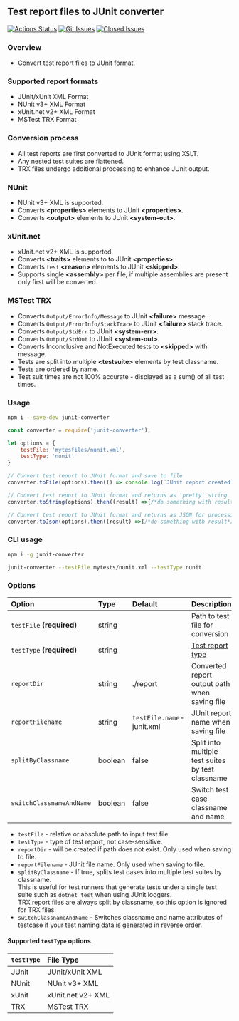 ## Test report files to JUnit converter

[![Actions Status][github-img]][github-url]
[![Git Issues][issues-img]][issues-url]
[![Closed Issues][closed-issues-img]][closed-issues-url]

[//]: # ([![Codacy Badge][codacy-img]][codacy-url])

### Overview

- Convert test report files to JUnit format.

### Supported report formats

- JUnit/xUnit XML Format  
- NUnit v3+ XML Format  
- xUnit.net v2+ XML Format  
- MSTest TRX Format  

### Conversion process

 - All test reports are first converted to JUnit format using XSLT.
 - Any nested test suites are flattened.
 - TRX files undergo additional processing to enhance JUnit output.

### NUnit

- NUnit v3+ XML is supported.
- Converts **&lt;properties&gt;** elements to JUnit **&lt;properties&gt;**.
- Converts **&lt;output&gt;** elements to JUnit **&lt;system-out&gt;**.

### xUnit.net  

- xUnit.net v2+ XML is supported.
- Converts **&lt;traits&gt;** elements to  to JUnit **&lt;properties&gt;**.
- Converts `test` **&lt;reason&gt;** elements to JUnit **&lt;skipped&gt;**.
- Supports single **&lt;assembly&gt;** per file, if multiple assemblies are present only first will be converted.

### MSTest TRX

- Converts `Output/ErrorInfo/Message` to JUnit **&lt;failure&gt;** message.
- Converts `Output/ErrorInfo/StackTrace` to JUnit **&lt;failure&gt;** stack trace.
- Converts `Output/StdErr` to JUnit **&lt;system-err&gt;**.
- Converts `Output/StdOut` to JUnit **&lt;system-out&gt;**.
- Converts Inconclusive and NotExecuted tests to **&lt;skipped&gt;** with message.
- Tests are split into multiple **&lt;testsuite&gt;** elements by test classname.
- Tests are ordered by name.
- Test suit times are not 100% accurate - displayed as a sum() of all test times. 

### Usage

```bash
npm i --save-dev junit-converter
```

```js
const converter = require('junit-converter');

let options = {
    testFile: 'mytesfiles/nunit.xml',
    testType: 'nunit'
}

// Convert test report to JUnit format and save to file
converter.toFile(options).then(() => console.log(`JUnit report created`));

// Convert test report to JUnit format and returns as 'pretty' string
converter.toString(options).then((result) =>{/*do something with result*/});

// Convert test report to JUnit format and returns as JSON for processing
converter.toJson(options).then((result) =>{/*do something with result*/});
```

### CLI usage

```bash
npm i -g junit-converter
```

```bash
junit-converter --testFile mytests/nunit.xml --testType nunit
```

### Options

| Option                    | Type    | Default                   | Description                                                                                     |
|:--------------------------|:--------|:--------------------------|:------------------------------------------------------------------------------------------------|
| `testFile` **(required)** | string  |                           | Path to test file for conversion                                                                |
| `testType` **(required)** | string  |                           | [Test report type](https://github.com/agracio/mochawesome-converter#supported-testtype-options) |
| `reportDir`               | string  | ./report                  | Converted report output path when saving file                                                   |
| `reportFilename`          | string  | `testFile.name`-junit.xml | JUnit report name  when saving file                                                             |
| `splitByClassname`        | boolean | false                     | Split into multiple test suites by test classname                                               |
| `switchClassnameAndName`  | boolean | false                     | Switch test case classname and name                                                             |

- `testFile` - relative or absolute path to input test file.
- `testType` - type of test report, not case-sensitive.
- `reportDir` - will be created if path does not exist. Only used when saving to file.
- `reportFilename` - JUnit file name. Only used when saving to file.
- `splitByClassname` - If true, splits test cases into multiple test suites by classname.  
 This is useful for test runners that generate tests under a single test suite such as `dotnet test` when using JUnit loggers.  
 TRX report files are always split by classname, so this option is ignored for TRX files.
- `switchClassnameAndName` - Switches classname and name attributes of testcase if your test naming data is generated in reverse order.

#### Supported `testType` options.

| `testType` | File Type         |
|:-----------|:------------------|
| JUnit      | JUnit/xUnit XML   |
| NUnit      | NUnit v3+ XML     |
| xUnit      | xUnit.net v2+ XML |
| TRX        | MSTest TRX        |


[issues-img]: https://img.shields.io/github/issues-raw/agracio/junit-converter.svg?style=flat-square
[issues-url]: https://github.com/agracio/junit-converter/issues
[closed-issues-img]: https://img.shields.io/github/issues-closed-raw/agracio/junit-converter.svg?style=flat-square&color=brightgreen
[closed-issues-url]: https://github.com/agracio/junit-converter/issues?q=is%3Aissue+is%3Aclosed

[codacy-img]: https://app.codacy.com/project/badge/Grade/1b8b8f9fdbce4267bf779197141657a2
[codacy-url]: https://app.codacy.com/gh/agracio/junit-converter/dashboard?utm_source=gh&utm_medium=referral&utm_content=&utm_campaign=Badge_grade

[github-img]: https://github.com/agracio/junit-converter/workflows/Test/badge.svg
[github-url]: https://github.com/agracio/edge-js/junit-converter/workflows/main.yml

